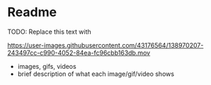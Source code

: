 # Readme

TODO: Replace this text with


https://user-images.githubusercontent.com/43176564/138970207-243497cc-c990-4052-84ea-fc96cbb163db.mov


* images, gifs, videos
* brief description of what each image/gif/video shows

